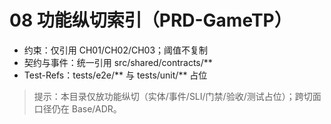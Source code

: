 ﻿# 08 功能纵切索引（PRD-GameTP）

- 约束：仅引用 CH01/CH02/CH03；阈值不复制
- 契约与事件：统一引用 src/shared/contracts/\*\*
- Test-Refs：tests/e2e/** 与 tests/unit/** 占位

> 提示：本目录仅放功能纵切（实体/事件/SLI/门禁/验收/测试占位）；跨切面口径仍在 Base/ADR。
